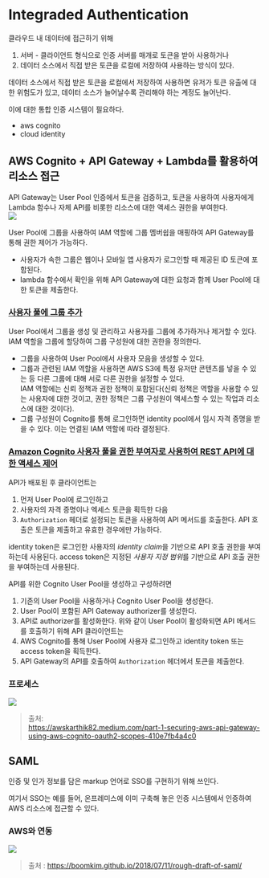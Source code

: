 # Integraded Authentication

클라우드 내 데이터에 접근하기 위해 
1. 서버 - 클라이언트 형식으로 인증 서버를 매개로 토큰을 받아 사용하거나 
2. 데이터 소스에서 직접 받은 토큰을 로컬에 저장하여 사용하는
방식이 있다.

데이터 소스에서 직접 받은 토큰을 로컬에서 저장하여 사용하면 유저가 토큰 유출에 대한 위험도가 있고, 데이터 소스가 늘어날수록 관리해야 하는 계정도 늘어난다.

이에 대한 통합 인증 시스템이 필요하다.
- aws cognito
- cloud identity


## AWS Cognito + API Gateway + Lambda를 활용하여 리소스 접근
API Gateway는 User Pool 인증에서 토큰을 검증하고, 토큰을 사용하여 사용자에게 Lambda 함수나 자체 API를 비롯한 리소스에 대한 액세스 권한을 부여한다.  
![](https://docs.aws.amazon.com/ko_kr/cognito/latest/developerguide/images/scenario-api-gateway.png)

User Pool에 그룹을 사용하여 IAM 역할에 그룹 멤버쉽을 매핑하여 API Gateway를 통해 권한 제어가 가능하다.
- 사용자가 속한 그룹은 웹이나 모바일 앱 사용자가 로그인할 때 제공된 ID 토큰에 포함된다. 
- lambda 함수에서 확인을 위해 API Gateway에 대한 요청과 함께 User Pool에 대한 토큰을 제출한다.

### [사용자 풀에 그룹 추가](https://docs.aws.amazon.com/ko_kr/cognito/latest/developerguide/cognito-user-pools-user-groups.html)
User Pool에서 그룹을 생성 및 관리하고 사용자를 그룹에 추가하거나 제거할 수 있다. IAM 역할을 그룹에 할당하여 그룹 구성원에 대한 권한을 정의한다.

- 그룹을 사용하여 User Pool에서 사용자 모음을 생성할 수 있다. 
- 그룹과 관련된 IAM 역할을 사용하면 AWS S3에 특정 유저만 콘텐츠를 넣을 수 있는 등 다른 그룹에 대해 서로 다른 권한을 설정할 수 있다.  
IAM 역할에는 신뢰 정책과 권한 정책이 포함된다(신뢰 정책은 역할을 사용할 수 있는 사용자에 대한 것이고, 권한 정책은 그룹 구성원이 액세스할 수 있는 작업과 리소스에 대한 것이다).
- 그룹 구성원이 Cognito를 통해 로그인하면 identity pool에서 임시 자격 증명을 받을 수 있다. 이는 연결된 IAM 역할에 따라 결정된다. 


### [Amazon Cognito 사용자 풀을 권한 부여자로 사용하여 REST API에 대한 액세스 제어](https://docs.aws.amazon.com/ko_kr/apigateway/latest/developerguide/apigateway-integrate-with-cognito.html)

API가 배포된 후 클라이언트는 
1. 먼저 User Pool에 로그인하고
2. 사용자의 자격 증명이나 엑세스 토큰을 획득한 다음 
3. `Authorization` 헤더로 설정되는 토큰을 사용하여 API 메서드를 호출한다.
API 호출은 토큰을 제출하고 유효한 경우에만 가능하다.

identity token은 로그인한 사용자의 *identity claim*을 기반으로 API 호출 권한을 부여하는데 사용된다. 
access token은 지정된 *사용자 지정 범위*를 기반으로 API 호출 권한을 부여하는데 사용된다.

API를 위한 Cognito User Pool을 생성하고 구성하려면
1. 기존의 User Pool을 사용하거나 Cognito User Pool을 생성한다.
2. User Pool이 포함된 API Gateway authorizer를 생성한다.
3. API로 authorizer를 활성화한다.
위와 같이 User Pool이 활성화되면 API 메서드를 호출하기 위해 API 클라이언트는
1. AWS Cognito를 통해 User Pool에 사용자 로그인하고 identity token 또는 access token을 획득한다.
2. API Gateway의 API를 호출하여 `Authorization` 헤더에서 토큰을 제출한다.

### 프로세스
![](https://miro.medium.com/max/1400/0*vXjRjS4vzOV9TFBh.)

> 출처:  
https://awskarthik82.medium.com/part-1-securing-aws-api-gateway-using-aws-cognito-oauth2-scopes-410e7fb4a4c0  

## SAML
인증 및 인가 정보를 담은 markup 언어로 SSO를 구현하기 위해 쓰인다.

여기서 SSO는 예를 들어, 온프레미스에 이미 구축해 놓은 인증 시스템에서 인증하여 AWS 리소스에 접근할 수 있다.

### AWS와 연동
![](https://boomkim.github.io/images/saml-based-federation.diagram.png)

> 출처 : https://boomkim.github.io/2018/07/11/rough-draft-of-saml/

